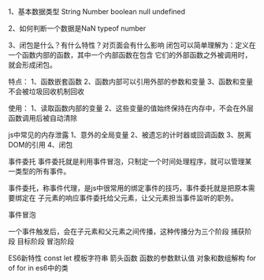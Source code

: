 <!--
 * @Descripttion: 
 * @Author: ZJ
 * @Date: 2021-11-15 16:12:05
 * @LastEditors: ZJ
 * @LastEditTime: 2021-11-15 18:26:24
-->
1、基本数据类型
String Number boolean null undefined

2、如何判断一个数据是NaN
typeof number

3、闭包是什么？有什么特性？对页面会有什么影响
闭包可以简单理解为：定义在一个函数内部的函数，其中一个内部函数在包含 
它们的外部函数之外被调用时，就会形成闭包。

特点：
1、函数嵌套函数
2、函数内部可以引用外部的参数和变量
3、函数和变量不会被垃圾回收机制回收

使用：
1、读取函数内部的变量
2、这些变量的值始终保持在内存中，不会在外层函数调用后被自动清除

js中常见的内存泄露
1、意外的全局变量
2、被遗忘的计时器或回调函数
3、脱离DOM的引用
4、闭包

事件委托
事件委托就是利用事件冒泡，只制定一个时间处理程序，就可以管理某一类型的所有事件。

事件委托，称事件代理，是js中很常用的绑定事件的技巧，事件委托就是把原本需要绑定在
子元素的响应事件委托给父元素，让父元素担当事件监听的职务。


事件冒泡

一个事件触发后，会在子元素和父元素之间传播，这种传播分为三个阶段
捕获阶段  目标阶段  冒泡阶段

ES6新特性
const let 模板字符串 箭头函数  函数的参数默认值   对象和数组解构  for of  for in  es6中的类





